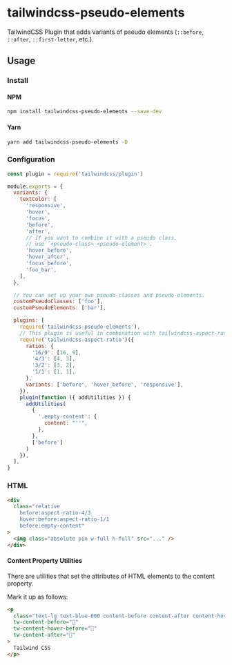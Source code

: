 # tailwindcss-pseudo-elements

TailwindCSS Plugin that adds variants of pseudo elements (`::before`, `::after`, `::first-letter`, etc.).

## Usage

### Install

#### NPM

```sh
npm install tailwindcss-pseudo-elements --save-dev
```

#### Yarn

```sh
yarn add tailwindcss-pseudo-elements -D
```

### Configuration

```js
const plugin = require('tailwindcss/plugin')

module.exports = {
  variants: {
    textColor: [
      'responsive',
      'hover',
      'focus',
      'before',
      'after',
      // If you want to combine it with a pseudo class,
      // use `<pseudo-class>_<pseudo-element>`.
      'hover_before',
      'hover_after',
      'focus_before',
      'foo_bar',
    ],
  },

  // You can set up your own pseudo-classes and pseudo-elements.
  customPseudoClasses: ['foo'],
  customPseudoElements: ['bar'],

  plugins: [
    require('tailwindcss-pseudo-elements'),
    // This plugin is useful in combination with tailwindcss-aspect-ratio.
    require('tailwindcss-aspect-ratio')({
      ratios: {
        '16/9': [16, 9],
        '4/3': [4, 3],
        '3/2': [3, 2],
        '1/1': [1, 1],
      },
      variants: ['before', 'hover_before', 'responsive'],
    }),
    plugin(function ({ addUtilities }) {
      addUtilities(
        {
          '.empty-content': {
            content: "''",
          },
        },
        ['before']
      )
    }),
  ],
}
```

### HTML

```html
<div
  class="relative
    before:aspect-ratio-4/3
    hover:before:aspect-ratio-1/1
    before:empty-content"
>
  <img class="absolute pin w-full h-full" src="..." />
</div>
```

#### Content Property Utilities

There are utilities that set the attributes of HTML elements to the content property.

Mark it up as follows:

```html
<p
  class="text-lg text-blue-600 content-before content-after content-hover-before"
  tw-content-before="🧡"
  tw-content-hover-before="💖"
  tw-content-after="💙️"
>
  Tailwind CSS
</p>
```
